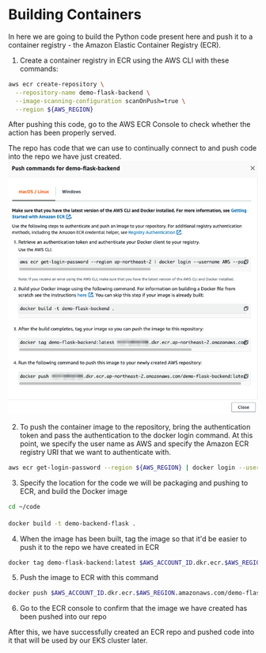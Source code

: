 # Building Containers
In here we are going to build the Python code present here and push it to a container registry - the Amazon Elastic Container Registry (ECR).

1. Create a container registry in ECR using the AWS CLI with these commands:
```bash
aws ecr create-repository \
  --repository-name demo-flask-backend \
  --image-scanning-configuration scanOnPush=true \
  --region ${AWS_REGION}
```

After pushing this code, go to the AWS ECR Console to check whether the action has been properly served.

The repo has code that we can use to continually connect to and push code into the repo we have just created.
![ecr-push-process](../assets/photos/amazon-ecr-push-process.png)

2. To push the container image to the repository, bring the authentication token and pass the authentication to the docker login command. At this point, we specify the user name as AWS and specify the Amazon ECR registry URI that we want to authenticate with.
```bash
aws ecr get-login-password --region ${AWS_REGION} | docker login --username AWS --password-stdin $AWS_ACCOUNT_ID.dkr.ecr.$AWS_REGION.amazonaws.com
```

3. Specify the location for the code we will be packaging and pushing to ECR, and build the Docker image
```bash
cd ~/code

docker build -t demo-backend-flask .
```

4. When the image has been built, tag the image so that it'd be easier to push it to the repo we have created in ECR
```bash
docker tag demo-flask-backend:latest $AWS_ACCOUNT_ID.dkr.ecr.$AWS_REGION.amazonaws.com/demo-flask-backend:latest
```

5. Push the image to ECR with this command
```bash
docker push $AWS_ACCOUNT_ID.dkr.ecr.$AWS_REGION.amazonaws.com/demo-flask-backend:latest
```

6. Go to the ECR console to confirm that the image we have created has been pushed into our repo

After this, we have successfully created an ECR repo and pushed code into it that will be used by our EKS cluster later.